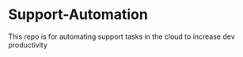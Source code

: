 # Support-Automation
This repo is for automating support tasks in the cloud to increase dev productivity 
